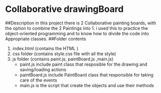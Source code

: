 # Collaborative drawingBoard
##Description
in this project there is 2  Collaborative painting boards, with the option to combine the 2 Paintings
into 1.
i used this to practice the object-oriented programming and to know how to divide the code into Appropriate classes.
##Folder contents
1. index.html (contains the HTML  )
2. css folder (contains style.css file with all the style)
3. js folder (contains paint.js, paintBoard.js ,main.js)
   * paint.js include paint class that resposible for the drawing and saving/loading actions
   * paintBoard.js include PaintBoard class that responsible for taking care of the events 
   * main.js is the script that create the objects and use their methods
